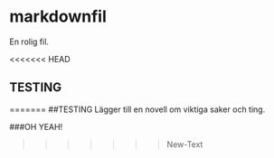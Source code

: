 markdownfil
===========

En rolig fil.

<<<<<<< HEAD
## TESTING
=======
##TESTING
Lägger till en novell om viktiga saker och ting. 

###OH YEAH!
>>>>>>> New-Text
